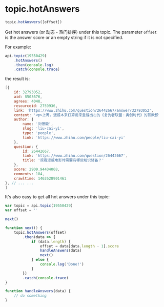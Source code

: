 # topic.hotAnswers

```javascript
topic.hotAnswers([offset])
```

Get hot answers (or 动态 - 热门排序) under this topic. The parameter `offset` is the answer score or an empty string if it is not specified.

For example:

```javascript
api.topic(19550429)
    .hotAnswers()
    .then(console.log)
    .catch(console.trace)
```

the result is:

```javascript
[{
    id: 32793052,
    aid: 8503676,
    agrees: 4048,
    resourceid: 2759936,
    link: 'https://www.zhihu.com/question/26442667/answer/32793052',
    content: '<p>上周，漫威本来打算用来重磅出击的《复仇者联盟：奥创时代》的首款预告片被“九头蛇”提前泄了密，从确定片名到发布首款预告片，持续一年多的发酵过程中，漫迷和影迷对于这部片子的期望逐渐累积，终于在预告片发出的那一时刻得到了迸发。而迪士尼和漫威还觉得不够过瘾，就在这周三又紧接着发布了第三阶段的十部电影的档期安排，以《复仇者联盟：无限战争（下）》作为结束，一直持续到2019年。</p><p>其实本来复联二的预告片的火爆刚刚过去，看到了漫威发布接下来十部电影档期的新闻，又把我的兴奋劲儿给续上了，到了周末终于有时间歇一歇了，下面借着这个激动的劲头把这十部电影给大家捋一捋，顺道再把同样持有漫威部分英雄版权的Sony与Fox的排片计划也捋一捋，数数好像是有二十几部呢，可能会越捋越激动呢....</p><p>没看过复联二预告的，先甩链接<a href="//link.zhihu.com/?target=http%3A//v.youku.com/v_show/id_XODEzODYwNzM2.html%3FX" class=" wrap external" target="_blank" rel="nofollow noreferrer">《复仇者联盟：奥创纪元》完全版预告片<i class="icon-external"></i></a> ... ...',
    author: {
        name: '刘偲毅',
        slug: 'liu-cai-yi',
        type: 'people',
        link: 'https://www.zhihu.com/people/liu-cai-yi'
    },
    question: {
        id: 26442667,
        link: 'https://www.zhihu.com/question/26442667',
        title: '观看漫威电影时需要有哪些知识储备？'
    },
    score: 2909.94404068,
    comments: 184,
    crawltime: 1462628901461
}, // ... ...
]
```

It's also easy to get all hot answers under this topic:

```javascript
var topic = api.topic(19550429)
var offset = ''

next()

function next() {
    topic.hotAnswers(offset)
        .then(data => {
            if (data.length) {
                offset = data[data.length - 1].score
                handleAnswers(data)
                next()
            } else {
                console.log('Done!')
            }
        })
        .catch(console.trace)
}

function handleAnswers(data) {
    // do something
}
```
